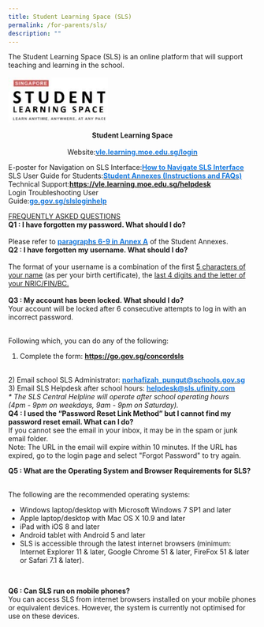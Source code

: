 ```yaml
---
title: Student Learning Space (SLS)
permalink: /for-parents/sls/
description: ""
---
```

<p>The Student Learning Space (SLS) is an online platform that will support teaching and learning in the school.  
<br><br>
<img src="/images/SLS.jpeg" style="width:40%">

<center><b>Student Learning Space</b></center> 
<center>Website:<a href="https://vle.learning.moe.edu.sg/login"><span style="text-decoration:none;color:#1A7BDF"><b>vle.learning.moe.edu.sg/login</b></span></a></center>  

E-poster for Navigation on SLS Interface:<a href="/files/Student-E-Poster-for-Navigation-on-SLS.pdf"><span style="text-decoration:none;color:#1A7BDF"><b>How to Navigate SLS Interface</b></span></a>
<br>
SLS User Guide for Students:<a href="/files/2-Annexes-to-Letter-to-Parents.pdf"><span style="text-decoration:none;color:#1A7BDF"><b>Student Annexes (Instructions and FAQs)</b></span></a>
<br>
Technical Support:<a href="https://vle.learning.moe.edu.sg/helpdesk"><span style="text-decoration:none;color:#1A7BDF"><b>https://vle.learning.moe.edu.sg/helpdesk</b></span></a> 
<br>
Login Troubleshooting User<br>Guide:<a href="http://go.gov.sg/slsloginhelp"><span style="text-decoration:none;color:#1A7BDF"><b>go.gov.sg/slsloginhelp</b></span></a> 
<br>
  
<u>FREQUENTLY ASKED QUESTIONS</u>
<br>
<b>Q1 : I have forgotten my password. What should I do?</b><br>  
Please refer to <a href="/files/2-Annexes-to-Letter-to-Parents.pdf"><span style="text-decoration:none;color:#1A7BDF"><b>paragraphs 6-9 in Annex A</b></span></a> of the Student Annexes.
<br> 
<b>Q2 : I have forgotten my username. What should I do?</b><br>   
	The format of your username is a combination of the first <u>5 characters of your name</u> (as per your birth certificate), the <u>last 4 digits and the letter of your NRIC/FIN/BC.</u>  
<br>
<b>Q3 : My account has been locked. What should I do?</b><br> 
Your account will be locked after 6 consecutive attempts to log in with an incorrect password.  
<br>

Following which, you can do any of the following:
<br>
1) Complete the form: <a href="https://go.gov.sg/concordsls"><span style="text-decoration:none;color:#1A7BDF"><b>https://go.gov.sg/concordsls</b></span></a>
<br>
2) Email school SLS Administrator: <a href="mailto:norhafizah_pungut@schools.gov.sg"><span style="text-decoration:none;color:#1A7BDF"><b>norhafizah_pungut@schools.gov.sg</b></span></a>
<br>
3) Email SLS Helpdesk after school hours: <a href="mailto:helpdesk@sls.ufinity.com"><span style="text-decoration:none;color:#1A7BDF"><b>helpdesk@sls.ufinity.com</b></span></a> 
<br>
<em>* The SLS Central Helpline will operate after school operating hours</em>
<br>
<em>(4pm - 9pm on weekdays, 9am - 9pm on Saturday).</em>
<br>
<b>Q4 : I used the “Password Reset Link Method” but I cannot find my password reset email. What can I do?</b>  
<br>
If you cannot see the email in your inbox, it may be in the spam or junk email folder.
<br>
Note: The URL in the email will expire within 10 minutes. If the URL has expired, go to the login page and select "Forgot Password" to try again.
<br>
  
<b>Q5 : What are the Operating System and Browser Requirements for SLS?</b>  
<br>
<p>The following are the recommended operating systems:
<br>
<ul>
	<li>Windows laptop/desktop with Microsoft Windows 7 SP1 and later</li>
<li>Apple laptop/desktop with Mac OS X 10.9 and later</li>
<li>iPad with iOS 8 and later</li>
<li>Android tablet with Android 5 and later</li>
<li>SLS is accessible through the latest internet browsers (minimum: Internet Explorer 11 & later, Google Chrome 51 & later, FireFox 51 & later or Safari 7.1 & later).</li>
</ul>
<br>

<b>Q6 : Can SLS run on mobile phones?</b>
<br>
You can access SLS from internet browsers installed on your mobile phones or equivalent devices. However, the system is currently not optimised for use on these devices.
